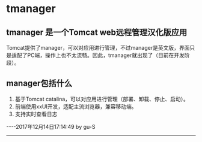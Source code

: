 # tmanager

## tmanager 是一个Tomcat web远程管理汉化版应用

Tomcat提供了manager，可以对应用进行管理，不过manager是英文版，界面只是适配了PC端，操作上也不太流畅。因此，tmanager就出现了（目前在开发阶段）。


## manager包括什么
1. 基于Tomcat catalina，可以对应用进行管理（部署、卸载、停止、启动）。
2. 前端使用xxUI开发，适配主流浏览器，兼容移动端。
3. 支持实时查看日志

----2017年12月14日17:14:49 by gu-S 

---
